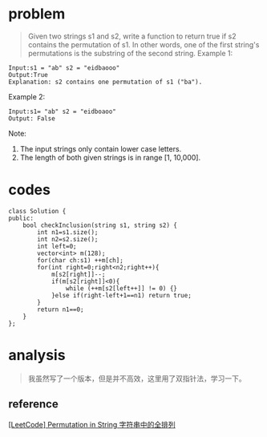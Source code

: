 # problem
>Given two strings s1 and s2, write a function to return true if s2 contains the permutation of s1. In other words, one of the first string's permutations is the substring of the second string.
Example 1:
```
Input:s1 = "ab" s2 = "eidbaooo"
Output:True
Explanation: s2 contains one permutation of s1 ("ba").
```
Example 2:
```
Input:s1= "ab" s2 = "eidboaoo"
Output: False
```
Note:
1. The input strings only contain lower case letters.
2. The length of both given strings is in range [1, 10,000].

# codes

```
class Solution {
public:
    bool checkInclusion(string s1, string s2) {
        int n1=s1.size();
        int n2=s2.size();
        int left=0;
        vector<int> m(128);
        for(char ch:s1) ++m[ch];
        for(int right=0;right<n2;right++){
            m[s2[right]]--;
            if(m[s2[right]]<0){ 
                while (++m[s2[left++]] != 0) {}
            }else if(right-left+1==n1) return true;
        }
        return n1==0;
    }
};
```
# analysis
>我虽然写了一个版本，但是并不高效，这里用了双指针法，学习一下。

## reference
[[LeetCode] Permutation in String 字符串中的全排列][1]


[1]: http://www.cnblogs.com/grandyang/p/6815227.html